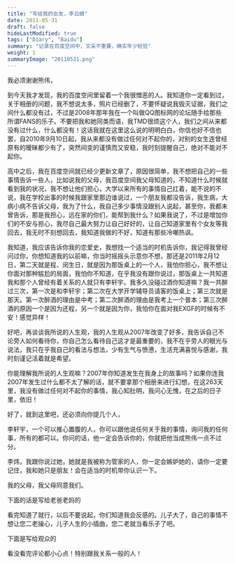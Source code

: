 ```yaml
---
title: "写给我的女友，李云婧"
date: 2011-05-31
draft: false
hideLastModified: true
tags: ["Diary", "Baidu"]
summary: "记录在百度空间中，文采不重要，确实年少轻狂"
weight: 1
summaryImage: "20110531.png"
---
```


我必须谢谢熊伟，

到今天我才发现，我的百度空间里留着一个我很憎恶的人。我知道你一定看到过， 关于相册的问题，我不想说太多，照片已经删了，不要怀疑说我毁灭证据，我们之间什么都没有过，不过是2008年那年我在一个叫做QQ图标网的论坛随手给那些所谓FANS的乐子。不要把我和她同类而语，我TMD很烦这个人，我们之间从来都没有过什么，什么都没有！这话我就在这里这么说的明明白白，你信也好不信也罢，自2010年9月10日起，我从来都没有做过任何对不起你的，对别的女生连曾经原有的暧昧都少有了，突然间变的谨慎而又安稳，我时刻提醒自己，绝对不能对不起你。

高中之后，我在百度空间就已经少更新文章了，原因很简单，我不想把自己的一些事情告诉一些人，比如说我的父母，我百度空间我父母知道的，不知道什么时候就看到我的状况，我不想让他们担心，大学以来所有的事情自己扛着，能不说的不说，我在学校出事的时候我跟家里那边谁说过，一个朋友我都没告诉，我生病，大病小病不告诉父母，我为了什么，我自己多少事情没跟别人说起，甚至你，我都未曾告诉，那是我担心，远在家的你们，能帮到我什么？如果我说了，不过是增加你们的不安与担心，我尽自己最大努力让自己好好的，让自己知道家里有个女友等我回去，我无时不刻想回去，我知道我做的不好，知道有那些冷嘲热讽。

我知道，我应该告诉你我的恋爱史，我想找一个适当的时机告诉你，我记得我曾经问过你，你想知道我的以前嘛，你当时摇摇头示意你不想，那还是2011年2月12日，第二天就是程、闵生日，就是因为那饭桌上的一个人，我怕你担心，我不想让你面对那种尴尬的局面，我怕你不知道，在乎我没有跟你说过，那饭桌上一共知道我和那个人曾经有着关系的人就只有李轩宇。我多久没碰过酒你知道嘛？我一共醉过三次，第一次是和李轩宇；第二次在大学开学辅导员请客的饭桌上；第三次就是那天。第一次醉酒的理由是中考；第二次醉酒的理由是我考上一个普本；第三次醉酒的原因一个是因为还程，另一个就是因为你，我怕你在面对我EXGF的时候有不安！感觉异样！

好吧，再谈谈我所说的人生观，我的人生观从2007年改变了好多，我告诉自己不论旁人如何看待你，你自己怎么看待自己这才是最重要的，我不在乎旁人的眼光与说法，我只在乎我自己的看法与想法，少有生气与愤懑，生活充满喜悦与感谢，我时刻谨记活着就是希望。

你能理解我所说的人生观嘛？2007年你知道发生在我身上的故事吗？如果你连我2007年发生过什么都不太了解的话，就不要拿那个相册来进行幻想，在这263天里，我没有做过任何对不起你的事情，我心知肚明，我问心无愧，在之后的日子里，依旧！

好了，就到这里吧，还必须向你提几个人，

李轩宇，一个可以推心置腹的人，你可以跟他说任何关于我的事情，询问我的任何事，所有的都可以。你问的话，他一定会告诉你的，你就把他当成熊伟一点不过分。

李炜，我跟你说过她，她就是我被称为管家的人，你一定会嫉妒她的，请你一定要记住，我和她只是朋友！会在适当的时机带你认识一下。

我的父母，我父母同意我们。

下面的话是写给老爸老妈的

看完知道了就行，以后不要说起，你们知道我会反感的。儿子大了，自己的事情不想让您二老操心，儿子人生的小插曲，您二老就当看乐子了吧。

下面是写给观众的

看没看完评论都小心点！特别跟我关系一般的人！
